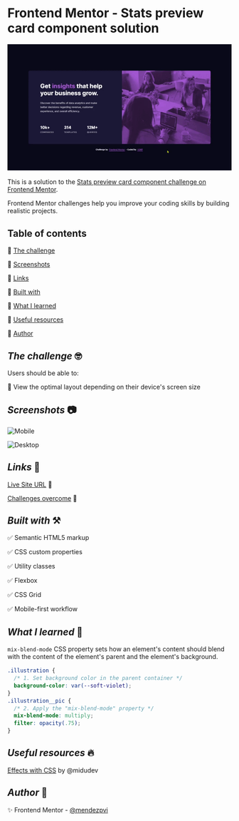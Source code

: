# Frontend Mentor - Stats preview card component solution

![Stats preview card](./assets/video/sample.gif)

This is a solution to the [Stats preview card component challenge on Frontend Mentor](https://www.frontendmentor.io/challenges/stats-preview-card-component-8JqbgoU62).

Frontend Mentor challenges help you improve your coding skills by building realistic projects.

## Table of contents

🔳 [The challenge](#the-challenge-nerd_face)

🔳 [Screenshots](#screenshots-camera)

🔳 [Links](#links-link)

🔳 [Built with](#built-with-hammer_and_pick)

🔳 [What I learned](#what-i-learned-exploding_head)

🔳 [Useful resources](#useful-resources-fire)

🔳 [Author](#author-beginner)


## *The challenge* :nerd_face:

Users should be able to:

🎯 View the optimal layout depending on their device's screen size

## *Screenshots* :camera:

![Mobile](./assets/screenshot/mobile.avif)

![Desktop](./assets/screenshot/desktop.avif)

## *Links* :link:

[Live Site URL](https://mendezpvi.github.io/fm-stats-preview-card/) 👀

[Challenges overcome](https://github.com/mendezpvi/frontend-mentor-challenges) 👀

## *Built with* :hammer_and_pick:

✅ Semantic HTML5 markup

✅ CSS custom properties

✅ Utility classes

✅ Flexbox

✅ CSS Grid

✅ Mobile-first workflow


## *What I learned* :exploding_head:

`mix-blend-mode` CSS property sets how an element's content should blend with the content of the element's parent and the element's background.

```css
.illustration {
  /* 1. Set background color in the parent container */
  background-color: var(--soft-violet);
}
.illustration__pic {
  /* 2. Apply the "mix-blend-mode" property */
  mix-blend-mode: multiply;
  filter: opacity(.75);
}
```

## *Useful resources* :fire:

[Effects with CSS](https://www.youtube.com/shorts/_cqoYLSOLVA) by @midudev

## *Author* :beginner:

✨ Frontend Mentor - [@mendezpvi](https://www.frontendmentor.io/profile/mendezpvi)
